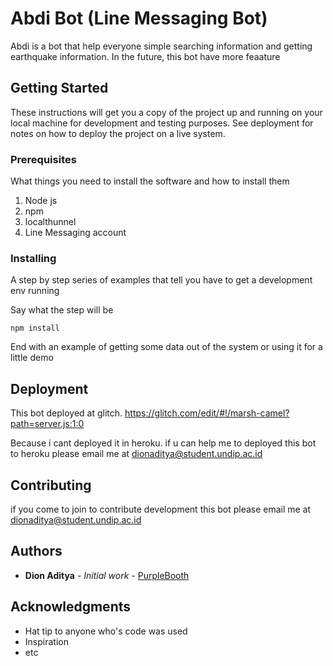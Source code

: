 # Abdi Bot (Line Messaging Bot)

Abdi is a bot that help everyone simple searching information and getting earthquake information. In the future, this bot have more feaature

## Getting Started

These instructions will get you a copy of the project up and running on your local machine for development and testing purposes. See deployment for notes on how to deploy the project on a live system.

### Prerequisites

What things you need to install the software and how to install them
1. Node js
2. npm
3. localthunnel 
4. Line Messaging account


### Installing

A step by step series of examples that tell you have to get a development env running

Say what the step will be

```
npm install
```
End with an example of getting some data out of the system or using it for a little demo

## Deployment

This bot deployed at glitch.
https://glitch.com/edit/#!/marsh-camel?path=server.js:1:0

Because i cant deployed it in heroku. if u can help me to deployed this bot to heroku please email me at dionaditya@student.undip.ac.id

## Contributing

if you come to join to contribute development this bot please email me at dionaditya@student.undip.ac.id

## Authors

* **Dion Aditya** - *Initial work* - [PurpleBooth](https://github.com/yayabinridwan)



## Acknowledgments

* Hat tip to anyone who's code was used
* Inspiration
* etc

